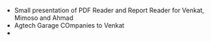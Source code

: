 - Small presentation of PDF Reader and Report Reader for Venkat, Mimoso and Ahmad
- Agtech Garage COmpanies to Venkat
-